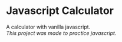 # Javascript Calculator
A calculator with vanilla javascript.  
*This project was made to practice javascript.*